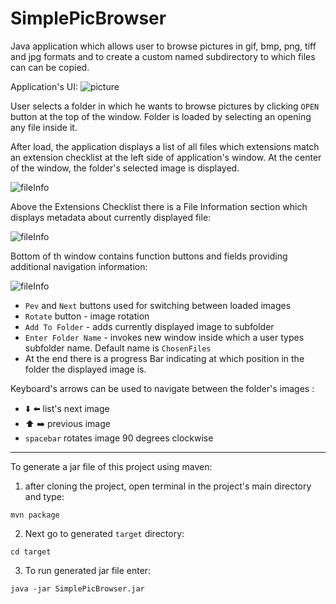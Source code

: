 # SimplePicBrowser
Java application which allows user to browse pictures in gif, bmp, png, tiff and jpg formats and to create a custom named 
subdirectory to which files can can be copied. 

Application's UI:
![picture](https://sc-cdn.scaleengine.net/i/bd7435efa73646cb13cb9851bb93462e1.png)


User selects a folder in which he wants to browse pictures by clicking `OPEN` 
 button at the top of the window. Folder is loaded by selecting an opening any file inside it. 
 
 After load, the application displays a list of all files which extensions match an extension checklist at the left side of 
 application's window. At the center of the window, the folder's selected image is displayed.
 
 ![fileInfo](https://sc-cdn.scaleengine.net/i/8d08b3251ea1a31baaa10d3e3b0317b81.png)
   
  
  Above the Extensions Checklist there is a File Information section which displays metadata about currently displayed file:
  
  ![fileInfo](https://sc-cdn.scaleengine.net/i/e2f1bbeaa8cad9dee4ecb70a07c592ad4.png)
  
  
  Bottom of th window contains function buttons and fields providing additional navigation information:
  
  ![fileInfo](https://sc-cdn.scaleengine.net/i/99abe815b80bf1f8dac49dcd620ccfde.png)
  
  * `Pev` and `Next` buttons used for switching between loaded images
  * `Rotate` button - image rotation
  * `Add To Folder` - adds currently displayed image to subfolder
  * `Enter Folder Name` - invokes new window inside which a user types subfolder name. 
  Default name is `ChosenFiles`
  * At the end there is a progress Bar indicating at which position in the folder the displayed image is.
    
  
 Keyboard's arrows can be used to navigate between the folder's images :
 
 * :arrow_down: :arrow_left: list's next image
 * :arrow_up: :arrow_right: previous image
 * `spacebar` rotates image 90 degrees clockwise 



---

To generate a jar file of this project using maven:
  1. after cloning the project, open terminal in the project's main directory and type:

  `mvn package`
  
  2. Next go to generated `target` directory:
  
  `cd target`
  
  3. To run generated jar file enter:
  
  `java -jar SimplePicBrowser.jar`
